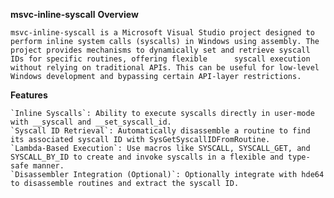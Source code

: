 **msvc-inline-syscall**
**Overview**

    msvc-inline-syscall is a Microsoft Visual Studio project designed to perform inline system calls (syscalls) in Windows using assembly. The project provides mechanisms to dynamically set and retrieve syscall IDs for specific routines, offering flexible      syscall execution without relying on traditional APIs. This can be useful for low-level Windows development and bypassing certain API-layer restrictions.

**Features**

    `Inline Syscalls`: Ability to execute syscalls directly in user-mode with __syscall and __set_syscall_id.
    `Syscall ID Retrieval`: Automatically disassemble a routine to find its associated syscall ID with SysGetSyscallIDFromRoutine.
    `Lambda-Based Execution`: Use macros like SYSCALL, SYSCALL_GET, and SYSCALL_BY_ID to create and invoke syscalls in a flexible and type-safe manner.
    `Disassembler Integration (Optional)`: Optionally integrate with hde64 to disassemble routines and extract the syscall ID.
